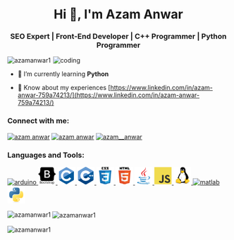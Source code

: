 <h1 align="center">Hi 👋, I'm Azam Anwar</h1>
<h3 align="center">SEO Expert | Front-End Developer | C++ Programmer | Python Programmer</h3>
<img align="right" alt="coding" width="400" src="https://www.google.com/url?sa=i&url=https%3A%2F%2Ftenor.com%2Fview%2Fprogrammer-gif-19019116&psig=AOvVaw1zV6ItLCq6GNaplz1J0xXA&ust=1700315585236000&source=images&cd=vfe&ved=0CBEQjRxqFwoTCNC184bZzYIDFQAAAAAdAAAAABAE">
<p align="left"> <img src="https://komarev.com/ghpvc/?username=azamanwar1&label=Profile%20views&color=0e75b6&style=flat" alt="azamanwar1" /> </p>

- 🌱 I’m currently learning **Python**

- 📄 Know about my experiences [https://www.linkedin.com/in/azam-anwar-759a74213/](https://www.linkedin.com/in/azam-anwar-759a74213/)

<h3 align="left">Connect with me:</h3>
<p align="left">
<a href="https://linkedin.com/in/azam anwar" target="blank"><img align="center" src="https://raw.githubusercontent.com/rahuldkjain/github-profile-readme-generator/master/src/images/icons/Social/linked-in-alt.svg" alt="azam anwar" height="30" width="40" /></a>
<a href="https://fb.com/azam anwar" target="blank"><img align="center" src="https://raw.githubusercontent.com/rahuldkjain/github-profile-readme-generator/master/src/images/icons/Social/facebook.svg" alt="azam anwar" height="30" width="40" /></a>
<a href="https://instagram.com/azam__anwar" target="blank"><img align="center" src="https://raw.githubusercontent.com/rahuldkjain/github-profile-readme-generator/master/src/images/icons/Social/instagram.svg" alt="azam__anwar" height="30" width="40" /></a>
</p>

<h3 align="left">Languages and Tools:</h3>
<p align="left"> <a href="https://www.arduino.cc/" target="_blank" rel="noreferrer"> <img src="https://cdn.worldvectorlogo.com/logos/arduino-1.svg" alt="arduino" width="40" height="40"/> </a> <a href="https://getbootstrap.com" target="_blank" rel="noreferrer"> <img src="https://raw.githubusercontent.com/devicons/devicon/master/icons/bootstrap/bootstrap-plain-wordmark.svg" alt="bootstrap" width="40" height="40"/> </a> <a href="https://www.cprogramming.com/" target="_blank" rel="noreferrer"> <img src="https://raw.githubusercontent.com/devicons/devicon/master/icons/c/c-original.svg" alt="c" width="40" height="40"/> </a> <a href="https://www.w3schools.com/cpp/" target="_blank" rel="noreferrer"> <img src="https://raw.githubusercontent.com/devicons/devicon/master/icons/cplusplus/cplusplus-original.svg" alt="cplusplus" width="40" height="40"/> </a> <a href="https://www.w3schools.com/css/" target="_blank" rel="noreferrer"> <img src="https://raw.githubusercontent.com/devicons/devicon/master/icons/css3/css3-original-wordmark.svg" alt="css3" width="40" height="40"/> </a> <a href="https://www.w3.org/html/" target="_blank" rel="noreferrer"> <img src="https://raw.githubusercontent.com/devicons/devicon/master/icons/html5/html5-original-wordmark.svg" alt="html5" width="40" height="40"/> </a> <a href="https://www.java.com" target="_blank" rel="noreferrer"> <img src="https://raw.githubusercontent.com/devicons/devicon/master/icons/java/java-original.svg" alt="java" width="40" height="40"/> </a> <a href="https://developer.mozilla.org/en-US/docs/Web/JavaScript" target="_blank" rel="noreferrer"> <img src="https://raw.githubusercontent.com/devicons/devicon/master/icons/javascript/javascript-original.svg" alt="javascript" width="40" height="40"/> </a> <a href="https://www.linux.org/" target="_blank" rel="noreferrer"> <img src="https://raw.githubusercontent.com/devicons/devicon/master/icons/linux/linux-original.svg" alt="linux" width="40" height="40"/> </a> <a href="https://www.mathworks.com/" target="_blank" rel="noreferrer"> <img src="https://upload.wikimedia.org/wikipedia/commons/2/21/Matlab_Logo.png" alt="matlab" width="40" height="40"/> </a> <a href="https://www.python.org" target="_blank" rel="noreferrer"> <img src="https://raw.githubusercontent.com/devicons/devicon/master/icons/python/python-original.svg" alt="python" width="40" height="40"/> </a> </p>

<p><img align="left" src="https://github-readme-stats.vercel.app/api/top-langs?username=azamanwar1&show_icons=true&locale=en&layout=compact" alt="azamanwar1" /></p>

<p>&nbsp;<img align="center" src="https://github-readme-stats.vercel.app/api?username=azamanwar1&show_icons=true&locale=en" alt="azamanwar1" /></p>

<p><img align="center" src="https://github-readme-streak-stats.herokuapp.com/?user=azamanwar1&" alt="azamanwar1" /></p>
